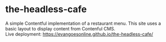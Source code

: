 # the-headless-cafe
A simple Contentful implementation of a restaurant menu. This site uses a basic layout to display content from Contenful CMS.  
Live deployment: https://evangoesonline.github.io/the-headless-cafe/
